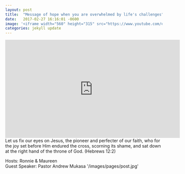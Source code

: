 ```yaml
---
layout: post
title:  "Message of hope when you are overwhelmed by life's challenges"
date:   2017-02-27 16:16:01 -0600
image: '<iframe width="560" height="315" src="https://www.youtube.com/embed/nkaeVc1rCeo" frameborder="0" allowfullscreen></iframe>'
categories: jekyll update
---
```

<iframe width="560" height="315" src="https://www.youtube.com/embed/nkaeVc1rCeo" frameborder="0" allowfullscreen></iframe>
Let us fix our eyes on Jesus, the pioneer and perfecter of our faith, who for the joy set before Him endured the cross, scorning its shame, and sat down at the right hand of the throne of God. (Hebrews 12:2)

Hosts: Ronnie & Maureen <br>
Guest Speaker: Pastor Andrew Mukasa
'/images/pages/post.jpg'

